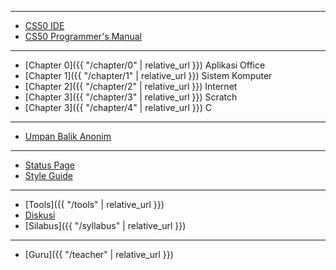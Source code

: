 ***

* [CS50 IDE](https://ide.cs50.io/)
* [CS50 Programmer's Manual](https://man.cs50.io/)

***

* [Chapter 0]({{ "/chapter/0" | relative_url }}) Aplikasi Office
* [Chapter 1]({{ "/chapter/1" | relative_url }}) Sistem Komputer
* [Chapter 2]({{ "/chapter/2" | relative_url }}) Internet
* [Chapter 3]({{ "/chapter/3" | relative_url }}) Scratch
* [Chapter 3]({{ "/chapter/4" | relative_url }}) C

***

* [Umpan Balik Anonim](https://forms.office.com/Pages/ResponsePage.aspx?id=rpWcgyYIwUuGwNlfzvGeZWTfBJURPIpInBqOk7f3y9xUMUk1SFNVMk0xVTdVUUUxUFNDNFk4RTNUTyQlQCN0PWcu)

***

* [Status Page](https://cs50.statuspage.io/)
* [Style Guide](https://cs50.readthedocs.io/style/c/)

***

<!-- * [**Kurikulum**]({{ "/curriculum" | relative_url }}) -->
* [Tools]({{ "/tools" | relative_url }})
* [Diskusi](https://www.facebook.com/groups/informatika.sma)
* [Silabus]({{ "/syllabus" | relative_url }})

***

* [Guru]({{ "/teacher" | relative_url }})
